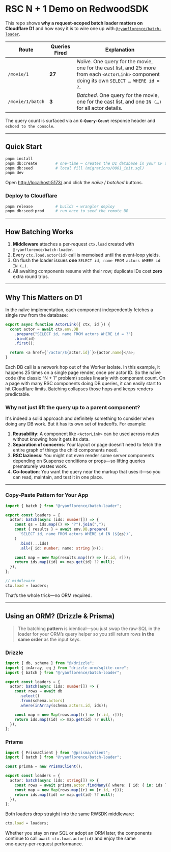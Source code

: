# RSC N + 1 Demo on RedwoodSDK

This repo shows **why a request‑scoped batch loader matters on Cloudflare D1** and how easy it is to wire one up with [`@ryanflorence/batch-loader`](https://github.com/ryanflorence/batch-loader).

| Route            | Queries Fired | Explanation                                                                                                                                   |
| ---------------- | ------------- | --------------------------------------------------------------------------------------------------------------------------------------------- |
| `/movie/1`       | **27**        | _Naïve._ One query for the movie, one for the cast list, and 25 more from each `<ActorLink>` component doing its own `SELECT … WHERE id = ?`. |
| `/movie/1/batch` | **3**         | _Batched._ One query for the movie, one for the cast list, and one `IN (…)` for all actor details.                                            |

The query count is surfaced via an **`X‑Query‑Count`** response header and `echoed to the console`.

---

## Quick Start

```bash
pnpm install
pnpm db:create        # one‑time – creates the D1 database in your CF account
pnpm db:seed          # local fill (migrations/0001_init.sql)
pnpm dev
```

Open [http://localhost:5173/](http://localhost:5173/) and click the _naïve_ / _batched_ buttons.

### Deploy to Cloudflare

```bash
pnpm release          # builds + wrangler deploy
pnpm db:seed:prod     # run once to seed the remote DB
```

---

## How Batching Works

1. **Middleware** attaches a per‑request `ctx.load` created with `@ryanflorence/batch-loader`.
2. Every `ctx.load.actor(id)` call is memoised until the event‑loop yields.
3. On flush the loader issues **one** `SELECT id, name FROM actors WHERE id IN (…)`.
4. All awaiting components resume with their row; duplicate IDs cost **zero** extra round trips.

---

## Why This Matters on D1

In the naïve implementation, each <ActorLink> component independently fetches a single row from the database:

```ts
export async function ActorLink({ ctx, id }) {
  const actor = await ctx.env.DB
    .prepare("SELECT id, name FROM actors WHERE id = ?")
    .bind(id)
    .first();

  return <a href={`/actor/${actor.id}`}>{actor.name}</a>;
}
```

Each DB call is a network hop out of the Worker isolate. In this example, it happens 25 times on a single page render, once per actor ID. So the naïve code (the classic “N + 1” problem) scales linearly with component count. On a page with many RSC components doing DB queries, it can easily start to hit Cloudflare limits. Batching collapses those hops and keeps renders predictable.

### Why not just lift the query up to a parent component?

It's indeed a solid approach and definitely something to consider when doing any DB work. But it has its own set of tradeoffs. For example:

1. **Reusability**: A component like `<ActorLink>` can be used across routes without knowing how it gets its data.
2. **Separation of concerns**: Your layout or page doesn’t need to fetch the entire graph of things the child components need.
3. **RSC laziness**: You might not even render some server components depending on Suspense conditions or props—so lifting queries prematurely wastes work.
4. **Co-location**: You want the query near the markup that uses it—so you can read, maintain, and test it in one place.

---

### Copy‑Paste Pattern for Your App

```ts
import { batch } from "@ryanflorence/batch-loader";

export const loaders = {
  actor: batch(async (ids: number[]) => {
    const qs = ids.map(() => "?").join(",");
    const { results } = await env.DB.prepare(
      `SELECT id, name FROM actors WHERE id IN (${qs})`,
    )
      .bind(...ids)
      .all<{ id: number; name: string }>();

    const map = new Map(results.map((r) => [r.id, r]));
    return ids.map((id) => map.get(id) ?? null);
  }),
};

// middleware
ctx.load = loaders;
```

That’s the whole trick—no ORM required.

---

## Using an ORM? (Drizzle & Prisma)

> The batching **pattern** is identical—you just swap the raw‑SQL in the loader for your ORM’s query helper so you still return rows **in the same order** as the input keys.

### Drizzle

```ts
import { db, schema } from "@/drizzle";
import { inArray, eq } from "drizzle-orm/sqlite-core";
import { batch } from "@ryanflorence/batch-loader";

export const loaders = {
  actor: batch(async (ids: number[]) => {
    const rows = await db
      .select()
      .from(schema.actors)
      .where(inArray(schema.actors.id, ids));

    const map = new Map(rows.map((r) => [r.id, r]));
    return ids.map((id) => map.get(id) ?? null);
  }),
};
```

### Prisma

```ts
import { PrismaClient } from "@prisma/client";
import { batch } from "@ryanflorence/batch-loader";

const prisma = new PrismaClient();

export const loaders = {
  actor: batch(async (ids: string[]) => {
    const rows = await prisma.actor.findMany({ where: { id: { in: ids } } });
    const map = new Map(rows.map((r) => [r.id, r]));
    return ids.map((id) => map.get(id) ?? null);
  }),
};
```

Both loaders drop straight into the same RWSDK middleware:

```ts
ctx.load = loaders;
```

Whether you stay on raw SQL or adopt an ORM later, the components continue to call `await ctx.load.actor(id)` and enjoy the same one‑query‑per‑request performance.
